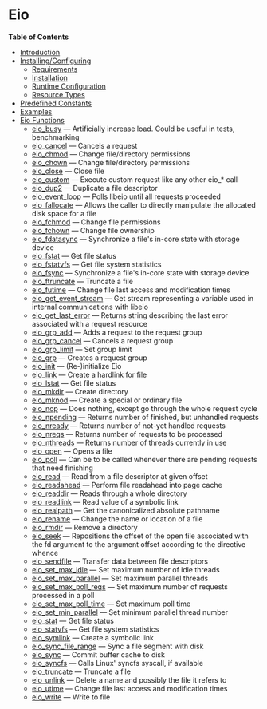 Eio
===

**Table of Contents**

-   [Introduction](/intro/eio.html)
-   [Installing/Configuring](/eio/setup.html)
    -   [Requirements](/eio/setup.html#Requirements)
    -   [Installation](/eio/setup.html#Installation)
    -   [Runtime Configuration](/eio/setup.html#Runtime%20Configuration)
    -   [Resource Types](/eio/setup.html#Resource%20Types)
-   [Predefined Constants](/eio/constants.html)
-   [Examples](/eio/examples.html)
-   [Eio Functions](/ref/eio.html)
    -   [eio\_busy](/ref/eio.html#eio_busy) — Artificially increase
        load. Could be useful in tests, benchmarking
    -   [eio\_cancel](/ref/eio.html#eio_cancel) — Cancels a request
    -   [eio\_chmod](/ref/eio.html#eio_chmod) — Change file/directory
        permissions
    -   [eio\_chown](/ref/eio.html#eio_chown) — Change file/directory
        permissions
    -   [eio\_close](/ref/eio.html#eio_close) — Close file
    -   [eio\_custom](/ref/eio.html#eio_custom) — Execute custom request
        like any other eio\_\* call
    -   [eio\_dup2](/ref/eio.html#eio_dup2) — Duplicate a file
        descriptor
    -   [eio\_event\_loop](/ref/eio.html#eio_event_loop) — Polls libeio
        until all requests proceeded
    -   [eio\_fallocate](/ref/eio.html#eio_fallocate) — Allows the
        caller to directly manipulate the allocated disk space for a
        file
    -   [eio\_fchmod](/ref/eio.html#eio_fchmod) — Change file
        permissions
    -   [eio\_fchown](/ref/eio.html#eio_fchown) — Change file ownership
    -   [eio\_fdatasync](/ref/eio.html#eio_fdatasync) — Synchronize a
        file's in-core state with storage device
    -   [eio\_fstat](/ref/eio.html#eio_fstat) — Get file status
    -   [eio\_fstatvfs](/ref/eio.html#eio_fstatvfs) — Get file system
        statistics
    -   [eio\_fsync](/ref/eio.html#eio_fsync) — Synchronize a file's
        in-core state with storage device
    -   [eio\_ftruncate](/ref/eio.html#eio_ftruncate) — Truncate a file
    -   [eio\_futime](/ref/eio.html#eio_futime) — Change file last
        access and modification times
    -   [eio\_get\_event\_stream](/ref/eio.html#eio_get_event_stream) —
        Get stream representing a variable used in internal
        communications with libeio
    -   [eio\_get\_last\_error](/ref/eio.html#eio_get_last_error) —
        Returns string describing the last error associated with a
        request resource
    -   [eio\_grp\_add](/ref/eio.html#eio_grp_add) — Adds a request to
        the request group
    -   [eio\_grp\_cancel](/ref/eio.html#eio_grp_cancel) — Cancels a
        request group
    -   [eio\_grp\_limit](/ref/eio.html#eio_grp_limit) — Set group limit
    -   [eio\_grp](/ref/eio.html#eio_grp) — Creates a request group
    -   [eio\_init](/ref/eio.html#eio_init) — (Re-)initialize Eio
    -   [eio\_link](/ref/eio.html#eio_link) — Create a hardlink for file
    -   [eio\_lstat](/ref/eio.html#eio_lstat) — Get file status
    -   [eio\_mkdir](/ref/eio.html#eio_mkdir) — Create directory
    -   [eio\_mknod](/ref/eio.html#eio_mknod) — Create a special or
        ordinary file
    -   [eio\_nop](/ref/eio.html#eio_nop) — Does nothing, except go
        through the whole request cycle
    -   [eio\_npending](/ref/eio.html#eio_npending) — Returns number of
        finished, but unhandled requests
    -   [eio\_nready](/ref/eio.html#eio_nready) — Returns number of
        not-yet handled requests
    -   [eio\_nreqs](/ref/eio.html#eio_nreqs) — Returns number of
        requests to be processed
    -   [eio\_nthreads](/ref/eio.html#eio_nthreads) — Returns number of
        threads currently in use
    -   [eio\_open](/ref/eio.html#eio_open) — Opens a file
    -   [eio\_poll](/ref/eio.html#eio_poll) — Can be to be called
        whenever there are pending requests that need finishing
    -   [eio\_read](/ref/eio.html#eio_read) — Read from a file
        descriptor at given offset
    -   [eio\_readahead](/ref/eio.html#eio_readahead) — Perform file
        readahead into page cache
    -   [eio\_readdir](/ref/eio.html#eio_readdir) — Reads through a
        whole directory
    -   [eio\_readlink](/ref/eio.html#eio_readlink) — Read value of a
        symbolic link
    -   [eio\_realpath](/ref/eio.html#eio_realpath) — Get the
        canonicalized absolute pathname
    -   [eio\_rename](/ref/eio.html#eio_rename) — Change the name or
        location of a file
    -   [eio\_rmdir](/ref/eio.html#eio_rmdir) — Remove a directory
    -   [eio\_seek](/ref/eio.html#eio_seek) — Repositions the offset of
        the open file associated with the fd argument to the argument
        offset according to the directive whence
    -   [eio\_sendfile](/ref/eio.html#eio_sendfile) — Transfer data
        between file descriptors
    -   [eio\_set\_max\_idle](/ref/eio.html#eio_set_max_idle) — Set
        maximum number of idle threads
    -   [eio\_set\_max\_parallel](/ref/eio.html#eio_set_max_parallel) —
        Set maximum parallel threads
    -   [eio\_set\_max\_poll\_reqs](/ref/eio.html#eio_set_max_poll_reqs)
        — Set maximum number of requests processed in a poll
    -   [eio\_set\_max\_poll\_time](/ref/eio.html#eio_set_max_poll_time)
        — Set maximum poll time
    -   [eio\_set\_min\_parallel](/ref/eio.html#eio_set_min_parallel) —
        Set minimum parallel thread number
    -   [eio\_stat](/ref/eio.html#eio_stat) — Get file status
    -   [eio\_statvfs](/ref/eio.html#eio_statvfs) — Get file system
        statistics
    -   [eio\_symlink](/ref/eio.html#eio_symlink) — Create a symbolic
        link
    -   [eio\_sync\_file\_range](/ref/eio.html#eio_sync_file_range) —
        Sync a file segment with disk
    -   [eio\_sync](/ref/eio.html#eio_sync) — Commit buffer cache to
        disk
    -   [eio\_syncfs](/ref/eio.html#eio_syncfs) — Calls Linux' syncfs
        syscall, if available
    -   [eio\_truncate](/ref/eio.html#eio_truncate) — Truncate a file
    -   [eio\_unlink](/ref/eio.html#eio_unlink) — Delete a name and
        possibly the file it refers to
    -   [eio\_utime](/ref/eio.html#eio_utime) — Change file last access
        and modification times
    -   [eio\_write](/ref/eio.html#eio_write) — Write to file
